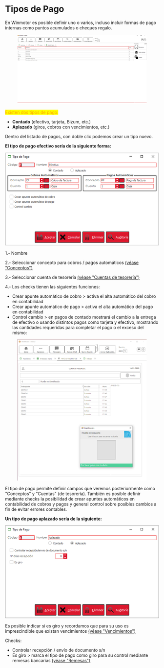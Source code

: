# Tipos de Pago

En Winmotor es posible definir uno o varios, incluso incluir formas de pago internas como puntos acumulados o cheques regalo.

<figure><img src="../../../.gitbook/assets/imagen (8) (4).png" alt=""><figcaption></figcaption></figure>

<mark style="color:orange;">Existen dos tipos de pago:</mark>

* **Contado** (efectivo, tarjeta, Bizum, etc.)
* **Aplazado** (giros, cobros con vencimientos, etc.)

Dentro del listado de pagos, con doble clic podemos crear un tipo nuevo.&#x20;

**El tipo de pago efectivo sería de la siguiente forma:**

![](<../../../.gitbook/assets/image (588).png>)

1.- Nombre

2.- Seleccionar concepto para cobros / pagos automáticos [(véase "Conceptos")](conceptos.md)

3.- Seleccionar cuenta de tesorería [(véase "Cuentas de tesorería")](cuentas-de-tesoreria.md)

4.- Los checks tienen las siguientes funciones:

* Crear apunte automático de cobro > activa el alta automático del cobro en contabilidad
* Crear apunte automático de pago > activa el alta automático del pago en contabilidad
* Control cambio > en pagos de contado mostrará el cambio a la entrega de efectivo o usando distintos pagos como tarjeta y efectivo, mostrando las cantidades requeridas para completar el pago o el exceso del mismo:

<figure><img src="../../../.gitbook/assets/imagen (6) (1) (4).png" alt=""><figcaption></figcaption></figure>

El tipo de pago permite definir campos que veremos posteriormente como "Conceptos" y "Cuentas" (de tesorería). También es posible definir mediante checks la posibilidad de crear apuntes automáticos en contabilidad de cobros y pagos y general control sobre posibles cambios a fin de evitar errores contables.

**Un tipo de pago aplazado sería de la siguiente:**

![](<../../../.gitbook/assets/image (589).png>)

Es posible indicar si es giro y recordamos que para su uso es imprescindible que existan vencimientos [(véase "Vencimientos")](vencimientos.md)

Checks:

* Controlar recepción / envío de documento s/n
* Es giro > marca el tipo de pago como giro para su control mediante remesas bancarias [(véase "Remesas")](../../administracion/remesas/remesa-de-pagos/)
